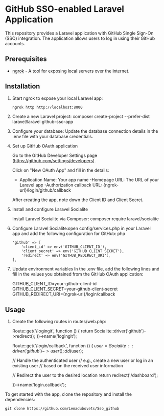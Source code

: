 # GitHub SSO-enabled Laravel Application

This repository provides a Laravel application with GitHub Single Sign-On (SSO) integration. The application allows users to log in using their GitHub accounts.

## Prerequisites

-   [ngrok](https://ngrok.com) - A tool for exposing local servers over the internet.

## Installation

1.  Start ngrok to expose your local Laravel app:

    ```bash
    ngrok http http://localhost:8000

    ```

2.  Create a new Laravel project:
    composer create-project --prefer-dist laravel/laravel github-sso-app

3.  Configure your database:
    Update the database connection details in the .env file with your database credentials.

4.  Set up GitHub OAuth application

    Go to the GitHub Developer Settings page (https://github.com/settings/developers).

    Click on "New OAuth App" and fill in the details:

    -   Application Name: Your app name
        -Homepage URL: The URL of your Laravel app
        -Authorization callback URL: {ngrok-url}/login/github/callback

    After creating the app, note down the Client ID and Client Secret.

5.  Install and configure Laravel Socialite

    Install Laravel Socialite via Composer: composer require laravel/socialite

6.  Configure Laravel Socialite:open config/services.php in your Laravel app and add the following configuration for GitHub:
    php

        'github' => [
            'client_id' => env('GITHUB_CLIENT_ID'),
            'client_secret' => env('GITHUB_CLIENT_SECRET'),
            'redirect' => env('GITHUB_REDIRECT_URI'),
        ],

7.  Update environment variables
    In the .env file, add the following lines and fill in the values you obtained from the GitHub OAuth application:

    GITHUB_CLIENT_ID=your-github-client-id
    GITHUB_CLIENT_SECRET=your-github-client-secret
    GITHUB_REDIRECT_URI={ngrok-url}/login/callback

## Usage

1. Create the following routes in routes/web.php:

    Route::get('/logingit', function () {
    return Socialite::driver('github')->redirect();
    })->name('logingit');

    Route::get('/login/callback', function () {
    $user = Socialite::driver('github')->user();
     dd($user);

    // Handle the authenticated user
    // e.g., create a new user or log in an existing user
    // based on the received user information

    // Redirect the user to the desired location
    return redirect('/dashboard');

    })->name('login.callback');

  <p class="has-line-data" data-line-start="5" data-line-end="6">To get started with the app, clone the repository and install the dependencies:</p>
<pre><code class="has-line-data" data-line-start="8" data-line-end="12" class="language-sh">git <span class="hljs-built_in">clone</span> https://github.com/Lenadubovets/Sso_github
